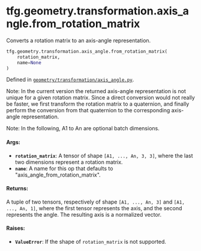 <div itemscope itemtype="http://developers.google.com/ReferenceObject">
<meta itemprop="name" content="tfg.geometry.transformation.axis_angle.from_rotation_matrix" />
<meta itemprop="path" content="Stable" />
</div>

# tfg.geometry.transformation.axis_angle.from_rotation_matrix

Converts a rotation matrix to an axis-angle representation.

``` python
tfg.geometry.transformation.axis_angle.from_rotation_matrix(
    rotation_matrix,
    name=None
)
```



Defined in [`geometry/transformation/axis_angle.py`](https://github.com/tensorflow/graphics/blob/master/tensorflow_graphics/geometry/transformation/axis_angle.py).

<!-- Placeholder for "Used in" -->

Note:
  In the current version the returned axis-angle representation is not unique
  for a given rotation matrix. Since a direct conversion would not really be
  faster, we first transform the rotation matrix to a quaternion, and finally
  perform the conversion from that quaternion to the corresponding axis-angle
  representation.

Note:
  In the following, A1 to An are optional batch dimensions.

#### Args:

* <b>`rotation_matrix`</b>: A tensor of shape `[A1, ..., An, 3, 3]`, where the last two
    dimensions represent a rotation matrix.
* <b>`name`</b>: A name for this op that defaults to "axis_angle_from_rotation_matrix".


#### Returns:

A tuple of two tensors, respectively of shape `[A1, ..., An, 3]` and
`[A1, ..., An, 1]`, where the first tensor represents the axis, and the
second represents the angle. The resulting axis is a normalized vector.


#### Raises:

* <b>`ValueError`</b>: If the shape of `rotation_matrix` is not supported.